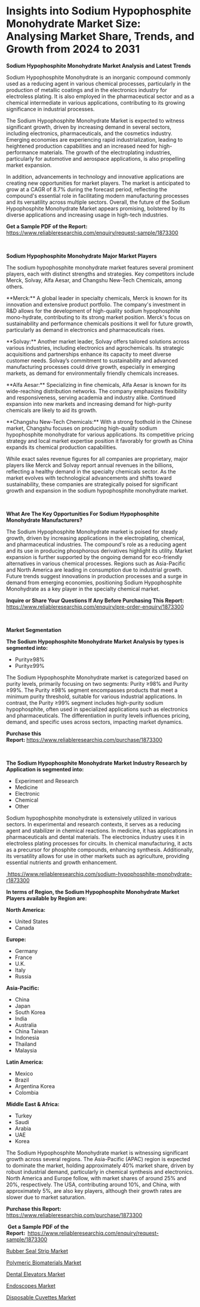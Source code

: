 <p><h1>Insights into Sodium Hypophosphite Monohydrate Market Size: Analysing Market Share, Trends, and Growth from 2024 to 2031</h1></p><p><strong>Sodium Hypophosphite Monohydrate Market Analysis and Latest Trends</strong></p>
<p><p>Sodium Hypophosphite Monohydrate is an inorganic compound commonly used as a reducing agent in various chemical processes, particularly in the production of metallic coatings and in the electronics industry for electroless plating. It is also employed in the pharmaceutical sector and as a chemical intermediate in various applications, contributing to its growing significance in industrial processes.</p><p>The Sodium Hypophosphite Monohydrate Market is expected to witness significant growth, driven by increasing demand in several sectors, including electronics, pharmaceuticals, and the cosmetics industry. Emerging economies are experiencing rapid industrialization, leading to heightened production capabilities and an increased need for high-performance materials. The growth of the electroplating industries, particularly for automotive and aerospace applications, is also propelling market expansion. </p><p>In addition, advancements in technology and innovative applications are creating new opportunities for market players. The market is anticipated to grow at a CAGR of 8.7% during the forecast period, reflecting the compound's essential role in facilitating modern manufacturing processes and its versatility across multiple sectors. Overall, the future of the Sodium Hypophosphite Monohydrate Market appears promising, bolstered by its diverse applications and increasing usage in high-tech industries.</p></p>
<p><strong>Get a Sample PDF of the Report:&nbsp;</strong> <a href="https://www.reliableresearchiq.com/enquiry/request-sample/1873300?utm_campaign=1137&utm_medium=2&utm_source=Github&utm_content=ia&utm_term=07112024&utm_id=sodium-hypophosphite-monohydrate">https://www.reliableresearchiq.com/enquiry/request-sample/1873300</a></p>
<p>&nbsp;</p>
<p><strong>Sodium Hypophosphite Monohydrate Major Market Players</strong></p>
<p><p>The sodium hypophosphite monohydrate market features several prominent players, each with distinct strengths and strategies. Key competitors include Merck, Solvay, Alfa Aesar, and Changshu New-Tech Chemicals, among others.</p><p>**Merck:** A global leader in specialty chemicals, Merck is known for its innovation and extensive product portfolio. The company's investment in R&D allows for the development of high-quality sodium hypophosphite mono-hydrate, contributing to its strong market position. Merck's focus on sustainability and performance chemicals positions it well for future growth, particularly as demand in electronics and pharmaceuticals rises.</p><p>**Solvay:** Another market leader, Solvay offers tailored solutions across various industries, including electronics and agrochemicals. Its strategic acquisitions and partnerships enhance its capacity to meet diverse customer needs. Solvay’s commitment to sustainability and advanced manufacturing processes could drive growth, especially in emerging markets, as demand for environmentally friendly chemicals increases.</p><p>**Alfa Aesar:** Specializing in fine chemicals, Alfa Aesar is known for its wide-reaching distribution networks. The company emphasizes flexibility and responsiveness, serving academia and industry alike. Continued expansion into new markets and increasing demand for high-purity chemicals are likely to aid its growth.</p><p>**Changshu New-Tech Chemicals:** With a strong foothold in the Chinese market, Changshu focuses on producing high-quality sodium hypophosphite monohydrate for various applications. Its competitive pricing strategy and local market expertise position it favorably for growth as China expands its chemical production capabilities.</p><p>While exact sales revenue figures for all companies are proprietary, major players like Merck and Solvay report annual revenues in the billions, reflecting a healthy demand in the specialty chemicals sector. As the market evolves with technological advancements and shifts toward sustainability, these companies are strategically poised for significant growth and expansion in the sodium hypophosphite monohydrate market.</p></p>
<p>&nbsp;</p>
<p><strong>What Are The Key Opportunities For Sodium Hypophosphite Monohydrate Manufacturers?</strong></p>
<p><p>The Sodium Hypophosphite Monohydrate market is poised for steady growth, driven by increasing applications in the electroplating, chemical, and pharmaceutical industries. The compound's role as a reducing agent and its use in producing phosphorous derivatives highlight its utility. Market expansion is further supported by the ongoing demand for eco-friendly alternatives in various chemical processes. Regions such as Asia-Pacific and North America are leading in consumption due to industrial growth. Future trends suggest innovations in production processes and a surge in demand from emerging economies, positioning Sodium Hypophosphite Monohydrate as a key player in the specialty chemical market.</p></p>
<p><strong>Inquire or Share Your Questions If Any Before Purchasing This Report:</strong> <a href="https://www.reliableresearchiq.com/enquiry/pre-order-enquiry/1873300?utm_campaign=1137&utm_medium=2&utm_source=Github&utm_content=ia&utm_term=07112024&utm_id=sodium-hypophosphite-monohydrate">https://www.reliableresearchiq.com/enquiry/pre-order-enquiry/1873300</a></p>
<p>&nbsp;</p>
<p><strong>Market Segmentation</strong></p>
<p><strong>The Sodium Hypophosphite Monohydrate Market Analysis by types is segmented into:</strong></p>
<p><ul><li>Purity≥98%</li><li>Purity≥99%</li></ul></p>
<p><p>The Sodium Hypophosphite Monohydrate market is categorized based on purity levels, primarily focusing on two segments: Purity ≥98% and Purity ≥99%. The Purity ≥98% segment encompasses products that meet a minimum purity threshold, suitable for various industrial applications. In contrast, the Purity ≥99% segment includes high-purity sodium hypophosphite, often used in specialized applications such as electronics and pharmaceuticals. The differentiation in purity levels influences pricing, demand, and specific uses across sectors, impacting market dynamics.</p></p>
<p><strong>Purchase this Report:&nbsp;</strong><a href="https://www.reliableresearchiq.com/purchase/1873300?utm_campaign=1137&utm_medium=2&utm_source=Github&utm_content=ia&utm_term=07112024&utm_id=sodium-hypophosphite-monohydrate">https://www.reliableresearchiq.com/purchase/1873300</a></p>
<p>&nbsp;</p>
<p><strong>The Sodium Hypophosphite Monohydrate Market Industry Research by Application is segmented into:</strong></p>
<p><ul><li>Experiment and Research</li><li>Medicine</li><li>Electronic</li><li>Chemical</li><li>Other</li></ul></p>
<p><p>Sodium hypophosphite monohydrate is extensively utilized in various sectors. In experimental and research contexts, it serves as a reducing agent and stabilizer in chemical reactions. In medicine, it has applications in pharmaceuticals and dental materials. The electronics industry uses it in electroless plating processes for circuits. In chemical manufacturing, it acts as a precursor for phosphite compounds, enhancing synthesis. Additionally, its versatility allows for use in other markets such as agriculture, providing essential nutrients and growth enhancement.</p></p>
<p><a href="https://www.reliableresearchiq.com/sodium-hypophosphite-monohydrate-r1873300?utm_campaign=1137&utm_medium=2&utm_source=Github&utm_content=ia&utm_term=07112024&utm_id=sodium-hypophosphite-monohydrate">&nbsp;https://www.reliableresearchiq.com/sodium-hypophosphite-monohydrate-r1873300</a></p>
<p><strong>In terms of Region, the Sodium Hypophosphite Monohydrate Market Players available by Region are:</strong></p>
<p>
    <p> <strong> North America: </strong>
        <ul>
            <li>United States</li>
            <li>Canada</li>
        </ul>
        </p> 
    <p> <strong> Europe: </strong>
        <ul>
            <li>Germany</li>
            <li>France</li>
            <li>U.K.</li>
            <li>Italy</li>
            <li>Russia</li>
        </ul>
        </p> 
    <p> <strong> Asia-Pacific: </strong>
        <ul>
            <li>China</li>
            <li>Japan</li>
            <li>South Korea</li>
            <li>India</li>
            <li>Australia</li>
            <li>China Taiwan</li>
            <li>Indonesia</li>
            <li>Thailand</li>
            <li>Malaysia</li>
        </ul>
        </p> 
    <p> <strong> Latin America: </strong>
        <ul>
            <li>Mexico</li>
            <li>Brazil</li>
            <li>Argentina Korea</li>
            <li>Colombia</li>
        </ul>
        </p> 
    <p> <strong> Middle East & Africa: </strong>
        <ul>
            <li>Turkey</li>
            <li>Saudi</li>
            <li>Arabia</li>
            <li>UAE</li>
            <li>Korea</li>
        </ul>
    </p>
    </p>
<p><p>The Sodium Hypophosphite Monohydrate market is witnessing significant growth across several regions. The Asia-Pacific (APAC) region is expected to dominate the market, holding approximately 40% market share, driven by robust industrial demand, particularly in chemical synthesis and electronics. North America and Europe follow, with market shares of around 25% and 20%, respectively. The USA, contributing around 10%, and China, with approximately 5%, are also key players, although their growth rates are slower due to market saturation.</p></p>
<p><strong>Purchase this Report: </strong><a href="https://www.reliableresearchiq.com/purchase/1873300?utm_campaign=1137&utm_medium=2&utm_source=Github&utm_content=ia&utm_term=07112024&utm_id=sodium-hypophosphite-monohydrate">https://www.reliableresearchiq.com/purchase/1873300</a></p>
<p>&nbsp;<strong>Get a Sample PDF of the Report:&nbsp;&nbsp;</strong><a href="https://www.reliableresearchiq.com/enquiry/request-sample/1873300?utm_campaign=1137&utm_medium=2&utm_source=Github&utm_content=ia&utm_term=07112024&utm_id=sodium-hypophosphite-monohydrate">https://www.reliableresearchiq.com/enquiry/request-sample/1873300</a></p>
<p><strong></strong></p>
<p><p><a href="https://github.com/whitbyuhringenn/Market-Research-Report-List-1/blob/main/rubber-seal-strip-market.md?utm_campaign=1137&utm_medium=2&utm_source=Github&utm_content=ia&utm_term=07112024&utm_id=sodium-hypophosphite-monohydrate">Rubber Seal Strip Market</a></p><p><a href="https://github.com/kyleetroxilbu/Market-Research-Report-List-1/blob/main/polymeric-biomaterials-market.md?utm_campaign=1137&utm_medium=2&utm_source=Github&utm_content=ia&utm_term=07112024&utm_id=sodium-hypophosphite-monohydrate">Polymeric Biomaterials Market</a></p><p><a href="https://issuu.com/reportprime-2/docs/dental-elevators-market-size-2030.p_ca8afea5349bb7?utm_campaign=1137&utm_medium=2&utm_source=Github&utm_content=ia&utm_term=07112024&utm_id=sodium-hypophosphite-monohydrate">Dental Elevators Market</a></p><p><a href="https://issuu.com/reportprime-2/docs/endoscopes-market-size-2030.pptx_bc80cdf49124ce?utm_campaign=1137&utm_medium=2&utm_source=Github&utm_content=ia&utm_term=07112024&utm_id=sodium-hypophosphite-monohydrate">Endoscopes Market</a></p><p><a href="https://issuu.com/reportprime-2/docs/disposable-cuvettes-market-size-203_1c3849eaa1e13c?utm_campaign=1137&utm_medium=2&utm_source=Github&utm_content=ia&utm_term=07112024&utm_id=sodium-hypophosphite-monohydrate">Disposable Cuvettes Market</a></p></p>